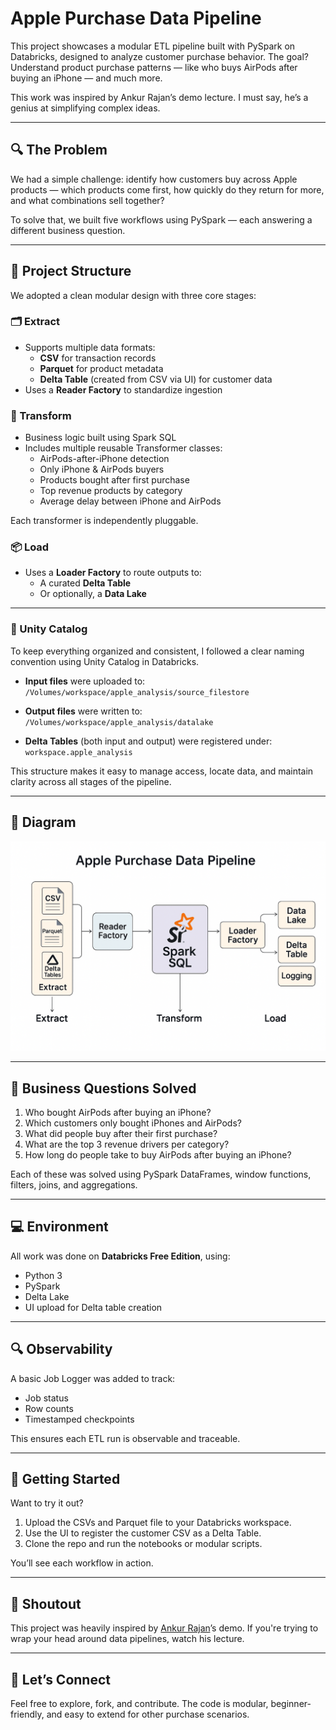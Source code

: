 # Apple Purchase Data Pipeline

This project showcases a modular ETL pipeline built with PySpark on Databricks, designed to analyze customer purchase behavior. The goal? Understand product purchase patterns — like who buys AirPods after buying an iPhone — and much more.

This work was inspired by Ankur Rajan’s demo lecture. I must say, he’s a genius at simplifying complex ideas.

---

## 🔍 The Problem

We had a simple challenge: identify how customers buy across Apple products — which products come first, how quickly do they return for more, and what combinations sell together?

To solve that, we built five workflows using PySpark — each answering a different business question.

---

## 🧱 Project Structure

We adopted a clean modular design with three core stages:

### 🗂️ Extract  
- Supports multiple data formats:
  - **CSV** for transaction records  
  - **Parquet** for product metadata  
  - **Delta Table** (created from CSV via UI) for customer data  
- Uses a **Reader Factory** to standardize ingestion

### 🧪 Transform  
- Business logic built using Spark SQL
- Includes multiple reusable Transformer classes:
  - AirPods-after-iPhone detection
  - Only iPhone & AirPods buyers
  - Products bought after first purchase
  - Top revenue products by category
  - Average delay between iPhone and AirPods

Each transformer is independently pluggable.

### 📦 Load  
- Uses a **Loader Factory** to route outputs to:
  - A curated **Delta Table**
  - Or optionally, a **Data Lake**

---
### 🧭 Unity Catalog

To keep everything organized and consistent, I followed a clear naming convention using Unity Catalog in Databricks.

- **Input files** were uploaded to:  
  `/Volumes/workspace/apple_analysis/source_filestore`

- **Output files** were written to:  
  `/Volumes/workspace/apple_analysis/datalake`

- **Delta Tables** (both input and output) were registered under:  
  `workspace.apple_analysis`

This structure makes it easy to manage access, locate data, and maintain clarity across all stages of the pipeline.

---

## 🔁 Diagram

![Pipeline Diagram](assets/pipeline_diagram.png)

---

## 🧠 Business Questions Solved

1. Who bought AirPods after buying an iPhone?
2. Which customers only bought iPhones and AirPods?
3. What did people buy after their first purchase?
4. What are the top 3 revenue drivers per category?
5. How long do people take to buy AirPods after buying an iPhone?

Each of these was solved using PySpark DataFrames, window functions, filters, joins, and aggregations.

---

## 💻 Environment

All work was done on **Databricks Free Edition**, using:
- Python 3
- PySpark
- Delta Lake
- UI upload for Delta table creation

---

## 🔍 Observability

A basic Job Logger was added to track:
- Job status
- Row counts
- Timestamped checkpoints

This ensures each ETL run is observable and traceable.

---

## 🚀 Getting Started

Want to try it out?

1. Upload the CSVs and Parquet file to your Databricks workspace.
2. Use the UI to register the customer CSV as a Delta Table.
3. Clone the repo and run the notebooks or modular scripts.

You’ll see each workflow in action.

---

## 🙏 Shoutout

This project was heavily inspired by [Ankur Rajan](https://www.youtube.com/watch?v=BlWS4foN9cY&t=114s)’s demo. If you're trying to wrap your head around data pipelines, watch his lecture.

---

## 👋 Let’s Connect

Feel free to explore, fork, and contribute. The code is modular, beginner-friendly, and easy to extend for other purchase scenarios.

